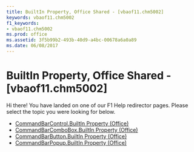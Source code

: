 ```yaml
---
title: BuiltIn Property, Office Shared - [vbaof11.chm5002]
keywords: vbaof11.chm5002
f1_keywords:
- vbaof11.chm5002
ms.prod: office
ms.assetid: 3f5b99b2-493b-40d9-a4bc-00678a6a0a89
ms.date: 06/08/2017
---
```



# BuiltIn Property, Office Shared - [vbaof11.chm5002]

Hi there! You have landed on one of our F1 Help redirector pages. Please select the topic you were looking for below.

- [CommandBarControl.BuiltIn Property (Office)](http://msdn.microsoft.com/library/4b3904dc-3376-28e0-6c93-4acff8101e6f%28Office.15%29.aspx)
- [CommandBarComboBox.BuiltIn Property (Office)](http://msdn.microsoft.com/library/4dc0232c-94dd-ce40-95cd-7700fdd9a427%28Office.15%29.aspx)
- [CommandBarButton.BuiltIn Property (Office)](http://msdn.microsoft.com/library/0a159c65-99d1-efdf-ec5c-f4e51060dd09%28Office.15%29.aspx)
- [CommandBarPopup.BuiltIn Property (Office)](http://msdn.microsoft.com/library/7cf5322a-b970-39da-c200-fc8303d60f29%28Office.15%29.aspx)

